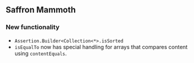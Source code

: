## Saffron Mammoth

### New functionality

- `Assertion.Builder<Collection<*>.isSorted`
- `isEqualTo` now has special handling for arrays that compares content using `contentEquals`.
